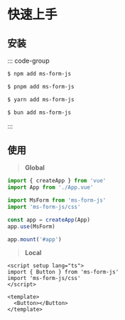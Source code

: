# 快速上手


## 安装

::: code-group

```sh [npm]
$ npm add ms-form-js
```

```sh [pnpm]
$ pnpm add ms-form-js
```

```sh [yarn]
$ yarn add ms-form-js
```

```sh [bun]
$ bun add ms-form-js
```

:::

## 使用

> **Global**

```ts
import { createApp } from 'vue'
import App from './App.vue'

import MsForm from 'ms-form-js'
import 'ms-form-js/css'

const app = createApp(App)
app.use(MsForm)

app.mount('#app')
```

> **Local**

```vue
<script setup lang="ts">
import { Button } from 'ms-form-js'
import 'ms-form-js/css'
</script>

<template>
  <Button></Button>
</template>
```
